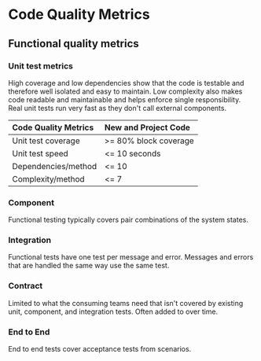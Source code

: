 # Code Quality Metrics

## Functional quality metrics

### Unit test metrics

High coverage and low dependencies show that the code is testable and therefore well isolated and easy to maintain. Low complexity also makes code readable and maintainable and helps enforce single responsibility. Real unit tests run very fast as they don't call external components.

| Code Quality Metrics | New and Project Code |
| :--- | :--- |
| Unit test coverage | &gt;= 80% block coverage |
| Unit test speed | &lt;= 10 seconds |
| Dependencies/method | &lt;= 10 |
| Complexity/method | &lt;= 7 |

### Component

Functional testing typically covers pair combinations of the system states.

### Integration

Functional tests have one test per message and error. Messages and errors that are handled the same way use the same test.

### Contract

Limited to what the consuming teams need that isn't covered by existing unit, component, and integration tests. Often added to over time.

### End to End

End to end tests cover acceptance tests from scenarios.

